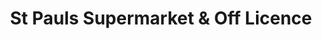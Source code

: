 ---
title: "St Pauls Supermarket & Off Licence"
url: /bristol/st-pauls-supermarket-and-off-licence/
shop: convenience
---
